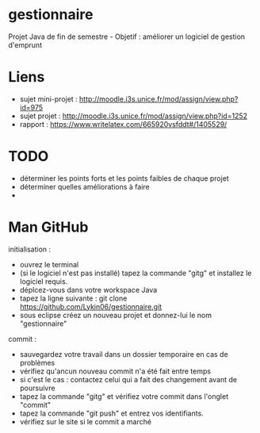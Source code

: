 gestionnaire
============

Projet Java de fin de semestre - Objetif : améliorer un logiciel de gestion d'emprunt


Liens
======
- sujet mini-projet : http://moodle.i3s.unice.fr/mod/assign/view.php?id=975
- sujet projet : http://moodle.i3s.unice.fr/mod/assign/view.php?id=1252
- rapport : https://www.writelatex.com/665920vsfddt#/1405529/


TODO
====
-  déterminer les points forts et les points faibles de chaque projet
-  déterminer quelles améliorations à faire
-  


Man GitHub
==========

initialisation :
-  ouvrez le terminal
-  (si le logiciel n'est pas installé) tapez la commande "gitg" et installez le logiciel requis.
-  déplcez-vous dans votre workspace Java
-  tapez la ligne suivante : git clone https://github.com/Lykin06/gestionnaire.git
-  sous eclipse créez un nouveau projet et donnez-lui le nom "gestionnaire"


commit :
-  sauvegardez votre travail dans un dossier temporaire en cas de problèmes
-  vérifiez qu'ancun nouveau commit n'a été fait entre temps
-  si c'est le cas : contactez celui qui a fait des changement avant de poursuivre
-  tapez la commande "gitg" et vérifiez votre commit dans l'onglet "commit"
-  tapez la commande "git push" et entrez vos identifiants.
-  vérifiez sur le site si le commit a marché


